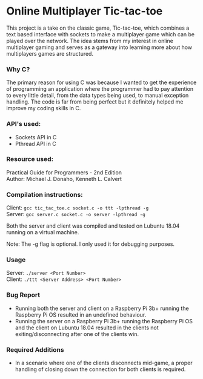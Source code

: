 # Online Multiplayer Tic-tac-toe
This project is a take on the classic game, Tic-tac-toe, which combines a text based interface
with sockets to make a multiplayer game which can be played over the network. The idea stems
from my interest in online multiplayer gaming and serves as a gateway into learning more about
how multiplayers games are structured.

### Why C?
The primary reason for using C was because I wanted to get the experience of programming an application
where the programmer had to pay attention to every little detail, from the data types being used, to manual
exception handling. The code is far from being perfect but it definitely helped me improve my coding skills
in C.

### API's used:
- Sockets API in C  
- Pthread API in C  

### Resource used:
  Practical Guide for Programmers - 2nd Edition  
  Author: Michael J. Donaho, Kenneth L. Calvert
  
### Compilation instructions:
Client: ```gcc tic_tac_toe.c socket.c -o ttt -lpthread -g```  
Server: ```gcc server.c socket.c -o server -lpthread -g```  

Both the server and client was compiled and tested on Lubuntu 18.04 running on a virtual machine.

Note: The -g flag is optional. I only used it for debugging purposes.  

### Usage
Server: `./server <Port Number>`   
Client: `./ttt <Server Address> <Port Number>`
  
### Bug Report 
- Running both the server and client on a Raspberry Pi 3b+ running the Raspberry Pi OS resulted in an undefined behaviour.
- Running the server on a Raspberry Pi 3b+ running the Raspberry Pi OS and the client on Lubuntu 18.04 resulted in the clients
not exiting/disconnecting after one of the clients win.

### Required Additions
- In a scenario where one of the clients disconnects mid-game, a proper handling of closing down the connection for both clients
is required.
